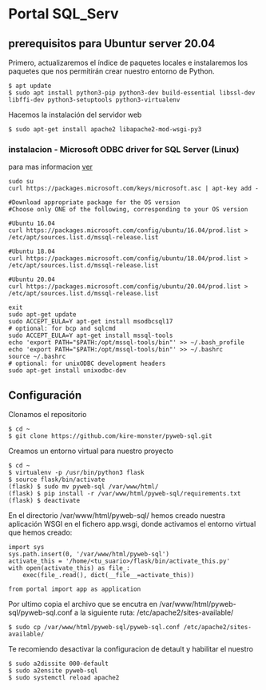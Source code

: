 # Portal SQL_Serv

## prerequisitos para Ubuntur server 20.04
Primero, actualizaremos el índice de paquetes locales e instalaremos los paquetes que nos permitirán crear nuestro entorno de Python.
~~~
$ apt update
$ sudo apt install python3-pip python3-dev build-essential libssl-dev libffi-dev python3-setuptools python3-virtualenv
~~~
Hacemos la instalación del servidor web
~~~
$ sudo apt-get install apache2 libapache2-mod-wsgi-py3
~~~
### instalacion - Microsoft ODBC driver for SQL Server (Linux)
para mas informacion [ver](https://docs.microsoft.com/en-us/sql/connect/odbc/linux-mac/installing-the-microsoft-odbc-driver-for-sql-server?view=sql-server-ver15#ubuntu17)
~~~
sudo su
curl https://packages.microsoft.com/keys/microsoft.asc | apt-key add -

#Download appropriate package for the OS version
#Choose only ONE of the following, corresponding to your OS version

#Ubuntu 16.04
curl https://packages.microsoft.com/config/ubuntu/16.04/prod.list > /etc/apt/sources.list.d/mssql-release.list

#Ubuntu 18.04
curl https://packages.microsoft.com/config/ubuntu/18.04/prod.list > /etc/apt/sources.list.d/mssql-release.list

#Ubuntu 20.04
curl https://packages.microsoft.com/config/ubuntu/20.04/prod.list > /etc/apt/sources.list.d/mssql-release.list

exit
sudo apt-get update
sudo ACCEPT_EULA=Y apt-get install msodbcsql17
# optional: for bcp and sqlcmd
sudo ACCEPT_EULA=Y apt-get install mssql-tools
echo 'export PATH="$PATH:/opt/mssql-tools/bin"' >> ~/.bash_profile
echo 'export PATH="$PATH:/opt/mssql-tools/bin"' >> ~/.bashrc
source ~/.bashrc
# optional: for unixODBC development headers
sudo apt-get install unixodbc-dev
~~~

## Configuración
Clonamos el repositorio
~~~
$ cd ~
$ git clone https://github.com/kire-monster/pyweb-sql.git
~~~

Creamos un entorno virtual para nuestro proyecto
~~~
$ cd ~
$ virtualenv -p /usr/bin/python3 flask
$ source flask/bin/activate
(flask) $ sudo mv pyweb-sql /var/www/html/
(flask) $ pip install -r /var/www/html/pyweb-sql/requirements.txt
(flask) $ deactivate
~~~

En el directorio /var/www/html/pyweb-sql/ hemos creado nuestra aplicación WSGI en el fichero app.wsgi, donde activamos el entorno virtual que hemos creado:

~~~
import sys
sys.path.insert(0, '/var/www/html/pyweb-sql')
activate_this = '/home/<tu_suario>/flask/bin/activate_this.py'
with open(activate_this) as file_:
    exec(file_.read(), dict(__file__=activate_this))	

from portal import app as application
~~~

Por ultimo copia el archivo que se encutra en /var/www/html/pyweb-sql/pyweb-sql.conf a la siguiente ruta: /etc/apache2/sites-available/
~~~
$ sudo cp /var/www/html/pyweb-sql/pyweb-sql.conf /etc/apache2/sites-available/
~~~

Te recomiendo desactivar la configuracion de detault y habilitar el nuestro
~~~
$ sudo a2dissite 000-default
$ sudo a2ensite pyweb-sql
$ sudo systemctl reload apache2
~~~